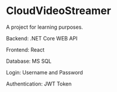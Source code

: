 # CloudVideoStreamer

A project for learning purposes. 

Backend: .NET Core WEB API

Frontend: React

Database: MS SQL

Login: Username and Password

Authentication: JWT Token
